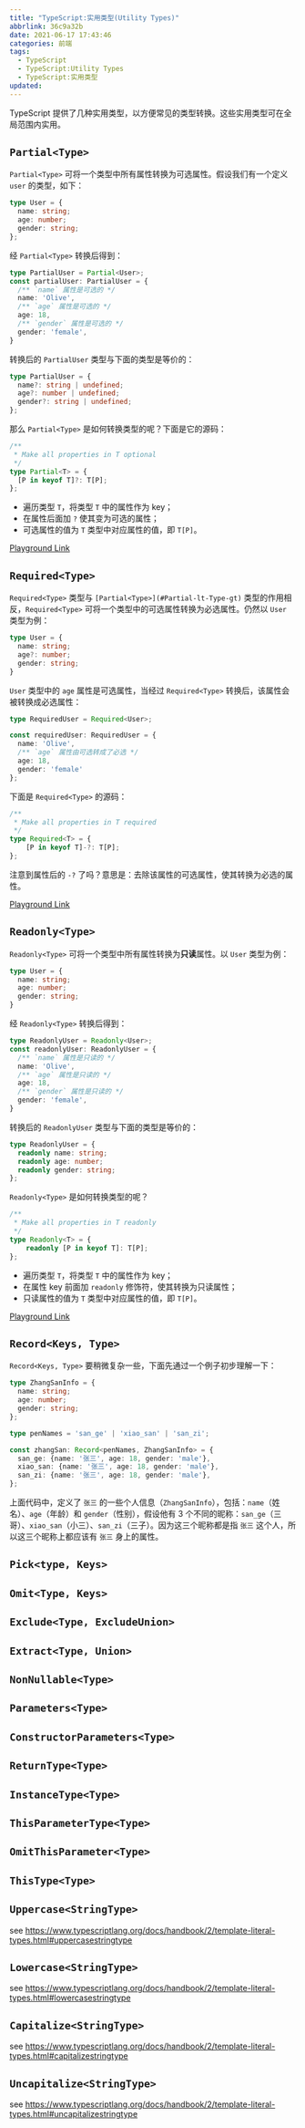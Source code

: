 ```yaml
---
title: "TypeScript:实用类型(Utility Types)"
abbrlink: 36c9a32b
date: 2021-06-17 17:43:46
categories: 前端
tags:
  - TypeScript
  - TypeScript:Utility Types
  - TypeScript:实用类型
updated:
---
```


TypeScript 提供了几种实用类型，以方便常见的类型转换。这些实用类型可在全局范围内实用。

<!-- more -->

## `Partial<Type>`

`Partial<Type>` 可将一个类型中所有属性转换为可选属性。假设我们有一个定义 `user` 的类型，如下：

```typescript
type User = {
  name: string;
  age: number;
  gender: string;
};
```

经 `Partial<Type>` 转换后得到：

```typescript
type PartialUser = Partial<User>;
const partialUser: PartialUser = {
  /** `name` 属性是可选的 */
  name: 'Olive',
  /** `age` 属性是可选的 */
  age: 18,
  /** `gender` 属性是可选的 */
  gender: 'female',
}
```

转换后的 `PartialUser` 类型与下面的类型是等价的：

```typescript
type PartialUser = {
  name?: string | undefined;
  age?: number | undefined;
  gender?: string | undefined;
};
```

那么 `Partial<Type>` 是如何转换类型的呢？下面是它的源码：

```typescript
/**
 * Make all properties in T optional
 */
type Partial<T> = {
  [P in keyof T]?: T[P];
};
```

- 遍历类型 `T`，将类型 `T` 中的属性作为 key；
- 在属性后面加 `?` 使其变为可选的属性；
- 可选属性的值为 `T` 类型中对应属性的值，即 `T[P]`。

[Playground Link](https://www.typescriptlang.org/zh/play?#code/C4TwDgpgBAqgzhATlAvFA3gKCjqA7AQwFsIAuKOYRASzwHMBubXAus-AVyICMkncobPABMk5SjXpMAvpkyhIUAAoFEwagQA28JKmWr1WgDw7EAPiaYAxgHs8lKGAMbtCRORVqXpvVgEB6ACpAqAADQhJQqEA9HUByA0B6M0B75UBIBMAQtyhA-2YcCPYAcgB5TWoANwg8gBpsqCCQ0NYIKLiktIysgQbyAEYADiqA4LChUUQmhJT0zOrhsSg8gDMIIi1yqukgA)

## `Required<Type>`

`Required<Type>` 类型与 `[Partial<Type>](#Partial-lt-Type-gt)` 类型的作用相反，`Required<Type>` 可将一个类型中的可选属性转换为必选属性。仍然以 `User`  类型为例：

```typescript
type User = {
  name: string;
  age?: number;
  gender: string;
}
```

`User` 类型中的 `age` 属性是可选属性，当经过 `Required<Type>` 转换后，该属性会被转换成必选属性：

```typescript
type RequiredUser = Required<User>;

const requiredUser: RequiredUser = {
  name: 'Olive',
  /** `age` 属性由可选转成了必选 */
  age: 18,
  gender: 'female'
};
```

下面是 `Required<Type>` 的源码：

```typescript
/**
 * Make all properties in T required
 */
type Required<T> = {
    [P in keyof T]-?: T[P];
};
```

注意到属性后的 `-?` 了吗？意思是：去除该属性的可选属性，使其转换为必选的属性。

[Playground Link](https://www.typescriptlang.org/zh/play?ssl=16&ssc=3&pln=7&pc=1#code/C4TwDgpgBAqgzhATlAvFA3gKCjqA7AQwFsIAuKOYRASzwHMBubXAus-AVyICMkncobPABMk5SjXpMAvpkyhIUAEoQAjh2qIIw+ElTK1GrcIA8uxAD4mmAMYB7PJShb1m7efIrXx8-qwCAegAqIKgAA0ISMKhAPR1AcgNAejNAUf1ASATAELcoIIDmHEj2AHIAeQAbagA3CHyAGhyoYNCw1gho+OT0zOyBJvIARgAOGsCQ8KFRRBbE1Iys2tGxKHyAMwgiAmLKzGkGIA)

## `Readonly<Type>`

`Readonly<Type>` 可将一个类型中所有属性转换为**只读**属性。以 `User` 类型为例：

```typescript
type User = {
  name: string;
  age: number;
  gender: string;
}
```

经 `Readonly<Type>` 转换后得到：

```typescript
type ReadonlyUser = Readonly<User>;
const readonlyUser: ReadonlyUser = {
  /** `name` 属性是只读的 */
  name: 'Olive',
  /** `age` 属性是只读的 */
  age: 18,
  /** `gender` 属性是只读的 */
  gender: 'female',
}
```

转换后的 `ReadonlyUser` 类型与下面的类型是等价的：

```typescript
type ReadonlyUser = {
  readonly name: string;
  readonly age: number;
  readonly gender: string;
};
```

`Readonly<Type>` 是如何转换类型的呢？

```typescript
/**
 * Make all properties in T readonly
 */
type Readonly<T> = {
    readonly [P in keyof T]: T[P];
};
```

- 遍历类型 `T`，将类型 `T` 中的属性作为 key；
- 在属性 key 前面加 `readonly` 修饰符，使其转换为只读属性；
- 只读属性的值为 `T` 类型中对应属性的值，即 `T[P]`。

[Playground Link](https://www.typescriptlang.org/zh/play?#code/C4TwDgpgBAqgzhATlAvFA3gKCjqA7AQwFsIAuKOYRASzwHMBubXAus-AVyICMkncobPABMk5SjXpMAvpkyhIUAEoQCwgPZ4ANiHhJUy1Ru0gAPHsQA+JpgDGmylERHNOi+RVrXuhMjRYBAHoAKmCoAANCEnCoQD0dQHIDQHozQCvlQG-owBC3KGDA5hwo9gByAHktagA3CAKAGlyoELDw1ggYhJSMrJyBJvIARgAOGqDQiKFRRBaktMzs2tGxKAKAMwgiAi1KmtlMQMCoQFPowFmTQB15QFg5QGqIwEFFQA7owBh-wAO1QC45COcvEwsYwFo5bd3MyOJmuLxQBPumdADbxgCNjB6hNKhBKAIAZvs8XG9fJ90oABI0AkOYJQC-CW10giXsY3L4AHT5AwFABSBFsAGsCgwgA)

## `Record<Keys, Type>`

`Record<Keys, Type>` 要稍微复杂一些，下面先通过一个例子初步理解一下：

```typescript
type ZhangSanInfo = {
  name: string;
  age: number;
  gender: string;
};

type penNames = 'san_ge' | 'xiao_san' | 'san_zi';

const zhangSan: Record<penNames, ZhangSanInfo> = {
  san_ge: {name: '张三', age: 18, gender: 'male'},
  xiao_san: {name: '张三', age: 18, gender: 'male'},
  san_zi: {name: '张三', age: 18, gender: 'male'},
};
```

上面代码中，定义了 `张三` 的一些个人信息（`ZhangSanInfo`），包括：`name`（姓名）、`age`（年龄）和 `gender`（性别），假设他有 3 个不同的昵称：`san_ge`（三哥）、`xiao_san`（小三）、`san_zi`（三子）。因为这三个昵称都是指 `张三` 这个人，所以这三个昵称上都应该有 `张三` 身上的属性。

## `Pick<type, Keys>`

## `Omit<Type, Keys>`

## `Exclude<Type, ExcludeUnion>`

## `Extract<Type, Union>`

## `NonNullable<Type>`

## `Parameters<Type>`

## `ConstructorParameters<Type>`

## `ReturnType<Type>`

## `InstanceType<Type>`

## `ThisParameterType<Type>`

## `OmitThisParameter<Type>`

## `ThisType<Type>`

## `Uppercase<StringType>`

see https://www.typescriptlang.org/docs/handbook/2/template-literal-types.html#uppercasestringtype

## `Lowercase<StringType>`

see https://www.typescriptlang.org/docs/handbook/2/template-literal-types.html#lowercasestringtype

## `Capitalize<StringType>`

see https://www.typescriptlang.org/docs/handbook/2/template-literal-types.html#capitalizestringtype

## `Uncapitalize<StringType>`

see https://www.typescriptlang.org/docs/handbook/2/template-literal-types.html#uncapitalizestringtype
